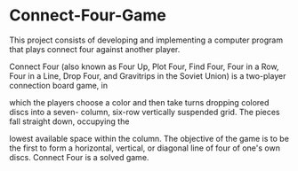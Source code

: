 # Connect-Four-Game
This project consists of developing and implementing a computer program that plays connect four against another player.

Connect Four (also known as Four Up, Plot Four, Find Four, Four in a Row, Four in a Line,
Drop Four, and Gravitrips in the Soviet Union) is a two-player connection board game, in

which the players choose a color and then take turns dropping colored discs into a seven-
column, six-row vertically suspended grid. The pieces fall straight down, occupying the

lowest available space within the column. The objective of the game is to be the first to
form a horizontal, vertical, or diagonal line of four of one's own discs. Connect Four is a
solved game.
